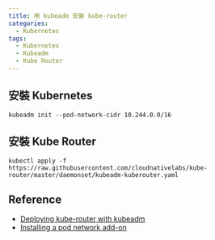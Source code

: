 ```yaml
---
title: 用 kubeadm 安裝 kube-router
categories:
  - Kubernetes
tags:
  - Kubernetes
  - Kubeadm
  - Kube Router
---
```


## 安裝 Kubernetes

```shell
kubeadm init --pod-network-cidr 10.244.0.0/16
```

## 安裝 Kube Router



```shell
kubectl apply -f https://raw.githubusercontent.com/cloudnativelabs/kube-router/master/daemonset/kubeadm-kuberouter.yaml
```





## Reference

- [Deploying kube-router with kubeadm](https://github.com/cloudnativelabs/kube-router/blob/master/docs/kubeadm.md)
- [Installing a pod network add-on](https://kubernetes.io/docs/setup/independent/create-cluster-kubeadm/#pod-network)

